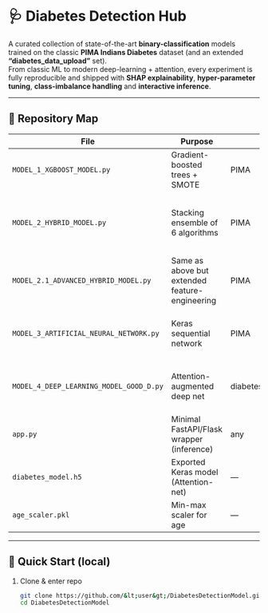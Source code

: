 # 🩺 Diabetes Detection Hub

A curated collection of state-of-the-art **binary-classification** models trained on the classic **PIMA Indians Diabetes** dataset (and an extended **“diabetes_data_upload”** set).  
From classic ML to modern deep-learning + attention, every experiment is fully reproducible and shipped with **SHAP explainability**, **hyper-parameter tuning**, **class-imbalance handling** and **interactive inference**.

---

## 📁 Repository Map
| File | Purpose | Data | Key Tech |
|---|---|---|---|
| `MODEL_1_XGBOOST_MODEL.py` | Gradient-boosted trees + SMOTE | PIMA | XGBoost, GridSearch, SHAP |
| `MODEL_2_HYBRID_MODEL.py` | Stacking ensemble of 6 algorithms | PIMA | XGBoost, LGBM, CatBoost, RF, GBM, ET, LogReg meta |
| `MODEL_2.1_ADVANCED_HYBRID_MODEL.py` | Same as above but extended feature-engineering | PIMA | ditto |
| `MODEL_3_ARTIFICIAL_NEURAL_NETWORK.py` | Keras sequential network | PIMA | Focal loss, class-weights, early-stopping |
| `MODEL_4_DEEP_LEARNING_MODEL_GOOD_D.py` | Attention-augmented deep net | diabetes_data_upload | Custom Attention layer, Focal-loss mix |
| `app.py` | Minimal FastAPI/Flask wrapper (inference) | any | load `.h5`/`.pkl` |
| `diabetes_model.h5` | Exported Keras model (Attention-net) | — | — |
| `age_scaler.pkl` | Min-max scaler for age | — | — |

---

## 🚀 Quick Start (local)
1. Clone & enter repo  
   ```bash
   git clone https://github.com/&lt;user&gt;/DiabetesDetectionModel.git
   cd DiabetesDetectionModel

